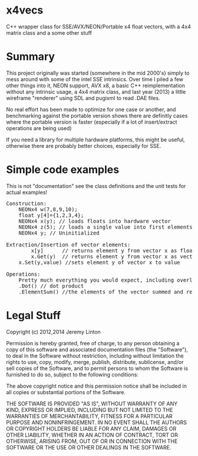 x4vecs
======

C++ wrapper class for SSE/AVX/NEON/Portable x4 float vectors, with a 4x4 matrix class and a some other stuff


Summary
=======

This project originally was started (somewhere in the mid 2000's) simply to mess around with some of the intel SSE intrinsics. 
Over time I piled a few other things into it, NEON support, AVX x8, a basic C++ reimplementation without any intrinsic usage, a 4x4 
matrix class, and last year (2013) a little wireframe "renderer" using SDL and pugixml to read .DAE files. 

No real effort has been made to optimize for one case or another, and benchmarking against the portable version
shows there are definitly cases where the portable version is faster (especially if a lot of insert/extract operations are being used)

If you need a library for multiple hardware platforms, this might be useful, otherwise there are probably better choices, 
especially for SSE.

Simple code examples
====================

This is not "documentation" see the class definitions and the unit tests for actual examples!
<pre>
Construction:
	NEONx4 w(7,8,9,10);
	float y[4]={1,2,3,4};
	NEONx4 x(y); // loads floats into hardware vector
	NEONx4 z(5); // loads a single value into first elements, sets remaining to 0
	NEONx4 y; // Uninitialized

Extraction/Insertion of vector elements:
        x[y]      // returns element y from vector x as float
        x.Get(y)  // returns element y from vector x as vector 
	x.Set(y,value) //sets element y of vector x to value

Operations:
	Pretty much everything you would expect, including overloading the global float
	.Dot() // dot product 
	.ElementSum() //the elements of the vector summed and returned as a float
</pre>
Legal Stuff
==========
Copyright (c) 2012,2014 Jeremy Linton

Permission is hereby granted, free of charge, to any person obtaining a copy
of this software and associated documentation files (the "Software"), to deal
in the Software without restriction, including without limitation the rights
to use, copy, modify, merge, publish, distribute, sublicense, and/or sell
copies of the Software, and to permit persons to whom the Software is
furnished to do so, subject to the following conditions:

The above copyright notice and this permission notice shall be included in
all copies or substantial portions of the Software.

THE SOFTWARE IS PROVIDED "AS IS", WITHOUT WARRANTY OF ANY KIND, EXPRESS OR
IMPLIED, INCLUDING BUT NOT LIMITED TO THE WARRANTIES OF MERCHANTABILITY,
FITNESS FOR A PARTICULAR PURPOSE AND NONINFRINGEMENT. IN NO EVENT SHALL THE
AUTHORS OR COPYRIGHT HOLDERS BE LIABLE FOR ANY CLAIM, DAMAGES OR OTHER
LIABILITY, WHETHER IN AN ACTION OF CONTRACT, TORT OR OTHERWISE, ARISING FROM,
OUT OF OR IN CONNECTION WITH THE SOFTWARE OR THE USE OR OTHER DEALINGS IN
THE SOFTWARE.

